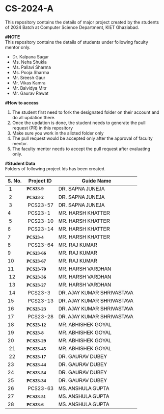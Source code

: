 # CS-2024-A
This repository contains the details of major project created by the students of 2024 Batch at Computer Science Department, KIET Ghaziabad.<br>

<b>#NOTE</b><br>
This repository contains the details of students under following faculty mentor only.<br>
<ul>
  <li>Dr. Kalpana Sagar</li>
  <li>Ms. Neha Shukla</li>
  <li>Ms. Pallavi Sharma</li>
  <li>Ms. Pooja Sharma</li>
  <li>Mr. Sreesh Gaur</li>
  <li>Mr. Vikas Kamra</li>
  <li>Mr. Balvidya Mitr</li>
  <li>Mr. Gaurav Rawat</li>
</ul>
  
<b>#How to access</b><br>
<ol>
  <li>The student first need to fork the designated folder on their account and do all updation there.</li>
  <li>Once the updation is done, the student needs to generate the pull request (PR) in this repository</li>
  <li>Make sure you work in the alloted folder only</li>
  <li>The pull request would be accepted only after the approval of faculty mentor.</li>
  <li>The faculty mentor needs to accept the pull request after evaluating only.</li>
 </ol>

<b>#Student Data</b><br>
Folders of following project Ids has been created.<br>
	<table>
		<thead>
			<tr>
				<th>S. No.</th>
				<th>Project ID</th>
				<th>Guide Name</th>
			</tr>
		</thead>
		<tbody>
			<tr>
				<td>&nbsp;1</td>
				<td><span style="color: rgb(0, 0, 0); font-family: docs-Calibri; font-size: 15px; font-style: normal; font-weight: 700; white-space: pre-wrap;">PCS23-9</span></td>
				<td><span data-sheets-value="{&quot;1&quot;:2,&quot;2&quot;:&quot;MR. HARSH KHATTER&quot;}" data-sheets-userformat="{&quot;2&quot;:12782,&quot;4&quot;:{&quot;1&quot;:2,&quot;2&quot;:16777215},&quot;5&quot;:{&quot;1&quot;:[{&quot;1&quot;:2,&quot;2&quot;:0,&quot;5&quot;:{&quot;1&quot;:2,&quot;2&quot;:0}},{&quot;1&quot;:0,&quot;2&quot;:0,&quot;3&quot;:3},{&quot;1&quot;:1,&quot;2&quot;:0,&quot;4&quot;:2}]},&quot;6&quot;:{&quot;1&quot;:[{&quot;1&quot;:2,&quot;2&quot;:0,&quot;5&quot;:{&quot;1&quot;:2,&quot;2&quot;:0}},{&quot;1&quot;:0,&quot;2&quot;:0,&quot;3&quot;:3},{&quot;1&quot;:1,&quot;2&quot;:0,&quot;4&quot;:2}]},&quot;8&quot;:{&quot;1&quot;:[{&quot;1&quot;:2,&quot;2&quot;:0,&quot;5&quot;:{&quot;1&quot;:2,&quot;2&quot;:0}},{&quot;1&quot;:0,&quot;2&quot;:0,&quot;3&quot;:3},{&quot;1&quot;:1,&quot;2&quot;:0,&quot;4&quot;:1}]},&quot;9&quot;:1,&quot;10&quot;:2,&quot;11&quot;:4,&quot;15&quot;:&quot;Calibri&quot;,&quot;16&quot;:12}" style="color: rgb(0, 0, 0); font-style: normal; font-weight: normal; font-size: 12pt; font-family: Calibri, Arial;">DR. SAPNA JUNEJA</span></td>
			</tr>
			<tr>
				<td>&nbsp;2</td>
				<td><span style="color: rgb(0, 0, 0); font-family: docs-Calibri; font-size: 15px; font-style: normal; font-weight: 700; white-space: pre-wrap;">PCS23-2</span>&nbsp;</td>
				<td><span data-sheets-value="{&quot;1&quot;:2,&quot;2&quot;:&quot;DR. SAPNA JUNEJA&quot;}" data-sheets-userformat="{&quot;2&quot;:12782,&quot;4&quot;:{&quot;1&quot;:2,&quot;2&quot;:16777215},&quot;5&quot;:{&quot;1&quot;:[{&quot;1&quot;:2,&quot;2&quot;:0,&quot;5&quot;:{&quot;1&quot;:2,&quot;2&quot;:0}},{&quot;1&quot;:0,&quot;2&quot;:0,&quot;3&quot;:3},{&quot;1&quot;:1,&quot;2&quot;:0,&quot;4&quot;:2}]},&quot;6&quot;:{&quot;1&quot;:[{&quot;1&quot;:2,&quot;2&quot;:0,&quot;5&quot;:{&quot;1&quot;:2,&quot;2&quot;:0}},{&quot;1&quot;:0,&quot;2&quot;:0,&quot;3&quot;:3},{&quot;1&quot;:1,&quot;2&quot;:0,&quot;4&quot;:2}]},&quot;8&quot;:{&quot;1&quot;:[{&quot;1&quot;:2,&quot;2&quot;:0,&quot;5&quot;:{&quot;1&quot;:2,&quot;2&quot;:0}},{&quot;1&quot;:0,&quot;2&quot;:0,&quot;3&quot;:3},{&quot;1&quot;:1,&quot;2&quot;:0,&quot;4&quot;:1}]},&quot;9&quot;:1,&quot;10&quot;:2,&quot;11&quot;:4,&quot;15&quot;:&quot;Calibri&quot;,&quot;16&quot;:12}" style="color: rgb(0, 0, 0); font-style: normal; font-weight: normal; font-size: 12pt; font-family: Calibri, Arial;">DR. SAPNA JUNEJA</span>&nbsp;</td>
			</tr>
			<tr>
				<td>&nbsp;3</td>
				<td>&nbsp;PCS23-57</td>
				<td><span data-sheets-value="{&quot;1&quot;:2,&quot;2&quot;:&quot;MR. HARSH KHATTER&quot;}" data-sheets-userformat="{&quot;2&quot;:12782,&quot;4&quot;:{&quot;1&quot;:2,&quot;2&quot;:16777215},&quot;5&quot;:{&quot;1&quot;:[{&quot;1&quot;:2,&quot;2&quot;:0,&quot;5&quot;:{&quot;1&quot;:2,&quot;2&quot;:0}},{&quot;1&quot;:0,&quot;2&quot;:0,&quot;3&quot;:3},{&quot;1&quot;:1,&quot;2&quot;:0,&quot;4&quot;:2}]},&quot;6&quot;:{&quot;1&quot;:[{&quot;1&quot;:2,&quot;2&quot;:0,&quot;5&quot;:{&quot;1&quot;:2,&quot;2&quot;:0}},{&quot;1&quot;:0,&quot;2&quot;:0,&quot;3&quot;:3},{&quot;1&quot;:1,&quot;2&quot;:0,&quot;4&quot;:2}]},&quot;8&quot;:{&quot;1&quot;:[{&quot;1&quot;:2,&quot;2&quot;:0,&quot;5&quot;:{&quot;1&quot;:2,&quot;2&quot;:0}},{&quot;1&quot;:0,&quot;2&quot;:0,&quot;3&quot;:3},{&quot;1&quot;:1,&quot;2&quot;:0,&quot;4&quot;:1}]},&quot;9&quot;:1,&quot;10&quot;:2,&quot;11&quot;:4,&quot;15&quot;:&quot;Calibri&quot;,&quot;16&quot;:12}" style="color: rgb(0, 0, 0); font-style: normal; font-weight: normal; font-size: 12pt; font-family: Calibri, Arial;">DR. SAPNA JUNEJA<span style="color: rgb(49, 48, 48); font-family: BlinkMacSystemFont, -apple-system, &quot;Segoe UI&quot;, Roboto, Oxygen, Ubuntu, Cantarell, &quot;Fira Sans&quot;, &quot;Droid Sans&quot;, &quot;Helvetica Neue&quot;, Helvetica, Arial, sans-serif; font-style: normal; font-weight: 400;">&nbsp;</span></span>&nbsp;</td>
			</tr>
			<tr>
				<td>4&nbsp;</td>
				<td>&nbsp;PCS23-1</td>
				<td><span data-sheets-value="{&quot;1&quot;:2,&quot;2&quot;:&quot;MR. HARSH KHATTER&quot;}" data-sheets-userformat="{&quot;2&quot;:12782,&quot;4&quot;:{&quot;1&quot;:2,&quot;2&quot;:16777215},&quot;5&quot;:{&quot;1&quot;:[{&quot;1&quot;:2,&quot;2&quot;:0,&quot;5&quot;:{&quot;1&quot;:2,&quot;2&quot;:0}},{&quot;1&quot;:0,&quot;2&quot;:0,&quot;3&quot;:3},{&quot;1&quot;:1,&quot;2&quot;:0,&quot;4&quot;:2}]},&quot;6&quot;:{&quot;1&quot;:[{&quot;1&quot;:2,&quot;2&quot;:0,&quot;5&quot;:{&quot;1&quot;:2,&quot;2&quot;:0}},{&quot;1&quot;:0,&quot;2&quot;:0,&quot;3&quot;:3},{&quot;1&quot;:1,&quot;2&quot;:0,&quot;4&quot;:2}]},&quot;8&quot;:{&quot;1&quot;:[{&quot;1&quot;:2,&quot;2&quot;:0,&quot;5&quot;:{&quot;1&quot;:2,&quot;2&quot;:0}},{&quot;1&quot;:0,&quot;2&quot;:0,&quot;3&quot;:3},{&quot;1&quot;:1,&quot;2&quot;:0,&quot;4&quot;:1}]},&quot;9&quot;:1,&quot;10&quot;:2,&quot;11&quot;:4,&quot;15&quot;:&quot;Calibri&quot;,&quot;16&quot;:12}" style="font-style: normal; font-weight: normal; font-size: 12pt; color: rgb(0, 0, 0); font-family: Calibri, Arial;">MR. HARSH KHATTER</span><span style="font-style: normal; font-weight: 400;">&nbsp;</span>&nbsp;</td>
			</tr>
			<tr>
				<td>&nbsp;5</td>
				<td>&nbsp;PCS23-10</td>
				<td><span data-sheets-value="{&quot;1&quot;:2,&quot;2&quot;:&quot;MR. HARSH KHATTER&quot;}" data-sheets-userformat="{&quot;2&quot;:12782,&quot;4&quot;:{&quot;1&quot;:2,&quot;2&quot;:16777215},&quot;5&quot;:{&quot;1&quot;:[{&quot;1&quot;:2,&quot;2&quot;:0,&quot;5&quot;:{&quot;1&quot;:2,&quot;2&quot;:0}},{&quot;1&quot;:0,&quot;2&quot;:0,&quot;3&quot;:3},{&quot;1&quot;:1,&quot;2&quot;:0,&quot;4&quot;:2}]},&quot;6&quot;:{&quot;1&quot;:[{&quot;1&quot;:2,&quot;2&quot;:0,&quot;5&quot;:{&quot;1&quot;:2,&quot;2&quot;:0}},{&quot;1&quot;:0,&quot;2&quot;:0,&quot;3&quot;:3},{&quot;1&quot;:1,&quot;2&quot;:0,&quot;4&quot;:2}]},&quot;8&quot;:{&quot;1&quot;:[{&quot;1&quot;:2,&quot;2&quot;:0,&quot;5&quot;:{&quot;1&quot;:2,&quot;2&quot;:0}},{&quot;1&quot;:0,&quot;2&quot;:0,&quot;3&quot;:3},{&quot;1&quot;:1,&quot;2&quot;:0,&quot;4&quot;:1}]},&quot;9&quot;:1,&quot;10&quot;:2,&quot;11&quot;:4,&quot;15&quot;:&quot;Calibri&quot;,&quot;16&quot;:12}" style="color: rgb(0, 0, 0); font-style: normal; font-weight: normal; font-size: 12pt; font-family: Calibri, Arial;">MR. HARSH KHATTER</span>&nbsp;</td>
			</tr>
			<tr>
				<td>6&nbsp;</td>
				<td>&nbsp;PCS23-14</td>
				<td><span data-sheets-value="{&quot;1&quot;:2,&quot;2&quot;:&quot;MR. HARSH KHATTER&quot;}" data-sheets-userformat="{&quot;2&quot;:12782,&quot;4&quot;:{&quot;1&quot;:2,&quot;2&quot;:16777215},&quot;5&quot;:{&quot;1&quot;:[{&quot;1&quot;:2,&quot;2&quot;:0,&quot;5&quot;:{&quot;1&quot;:2,&quot;2&quot;:0}},{&quot;1&quot;:0,&quot;2&quot;:0,&quot;3&quot;:3},{&quot;1&quot;:1,&quot;2&quot;:0,&quot;4&quot;:2}]},&quot;6&quot;:{&quot;1&quot;:[{&quot;1&quot;:2,&quot;2&quot;:0,&quot;5&quot;:{&quot;1&quot;:2,&quot;2&quot;:0}},{&quot;1&quot;:0,&quot;2&quot;:0,&quot;3&quot;:3},{&quot;1&quot;:1,&quot;2&quot;:0,&quot;4&quot;:2}]},&quot;8&quot;:{&quot;1&quot;:[{&quot;1&quot;:2,&quot;2&quot;:0,&quot;5&quot;:{&quot;1&quot;:2,&quot;2&quot;:0}},{&quot;1&quot;:0,&quot;2&quot;:0,&quot;3&quot;:3},{&quot;1&quot;:1,&quot;2&quot;:0,&quot;4&quot;:1}]},&quot;9&quot;:1,&quot;10&quot;:2,&quot;11&quot;:4,&quot;15&quot;:&quot;Calibri&quot;,&quot;16&quot;:12}" style="color: rgb(0, 0, 0); font-style: normal; font-weight: normal; font-size: 12pt; font-family: Calibri, Arial;">MR. HARSH KHATTER</span>&nbsp;</td>
			</tr>
			<tr>
				<td>7&nbsp;</td>
				<td><span style="color: rgb(0, 0, 0); font-family: docs-Calibri; font-size: 15px; font-style: normal; font-weight: 700; white-space: pre-wrap;">PCS23-4</span>&nbsp;</td>
				<td><span style="color: rgb(0, 0, 0); font-family: Calibri, Arial; font-style: normal; font-weight: 400;">MR. HARSH KHATTER</span>&nbsp;</td>
			</tr>
			<tr>
				<td>8&nbsp;</td>
				<td>&nbsp;PCS23-64</td>
				<td><span data-sheets-value="{&quot;1&quot;:2,&quot;2&quot;:&quot;MR. RAJ KUMAR&quot;}" data-sheets-userformat="{&quot;2&quot;:12776,&quot;6&quot;:{&quot;1&quot;:[{&quot;1&quot;:2,&quot;2&quot;:0,&quot;5&quot;:{&quot;1&quot;:2,&quot;2&quot;:0}},{&quot;1&quot;:0,&quot;2&quot;:0,&quot;3&quot;:3},{&quot;1&quot;:1,&quot;2&quot;:0,&quot;4&quot;:2}]},&quot;8&quot;:{&quot;1&quot;:[{&quot;1&quot;:2,&quot;2&quot;:0,&quot;5&quot;:{&quot;1&quot;:2,&quot;2&quot;:0}},{&quot;1&quot;:0,&quot;2&quot;:0,&quot;3&quot;:3},{&quot;1&quot;:1,&quot;2&quot;:0,&quot;4&quot;:1}]},&quot;9&quot;:1,&quot;10&quot;:2,&quot;11&quot;:4,&quot;15&quot;:&quot;Calibri&quot;,&quot;16&quot;:12}" style="color: rgb(0, 0, 0); font-style: normal; font-weight: normal; font-size: 12pt; font-family: Calibri, Arial;">MR. RAJ KUMAR</span>&nbsp;</td>
			</tr>
			<tr>
				<td>9&nbsp;</td>
				<td><span style="color: rgb(0, 0, 0); font-family: docs-Calibri; font-size: 15px; font-style: normal; font-weight: 700; white-space: pre-wrap;">PCS23-66</span>&nbsp;</td>
				<td><span data-sheets-value="{&quot;1&quot;:2,&quot;2&quot;:&quot;MR. RAJ KUMAR&quot;}" data-sheets-userformat="{&quot;2&quot;:12776,&quot;6&quot;:{&quot;1&quot;:[{&quot;1&quot;:2,&quot;2&quot;:0,&quot;5&quot;:{&quot;1&quot;:2,&quot;2&quot;:0}},{&quot;1&quot;:0,&quot;2&quot;:0,&quot;3&quot;:3},{&quot;1&quot;:1,&quot;2&quot;:0,&quot;4&quot;:2}]},&quot;8&quot;:{&quot;1&quot;:[{&quot;1&quot;:2,&quot;2&quot;:0,&quot;5&quot;:{&quot;1&quot;:2,&quot;2&quot;:0}},{&quot;1&quot;:0,&quot;2&quot;:0,&quot;3&quot;:3},{&quot;1&quot;:1,&quot;2&quot;:0,&quot;4&quot;:1}]},&quot;9&quot;:1,&quot;10&quot;:2,&quot;11&quot;:4,&quot;15&quot;:&quot;Calibri&quot;,&quot;16&quot;:12}" style="color: rgb(0, 0, 0); font-style: normal; font-weight: normal; font-size: 12pt; font-family: Calibri, Arial;">MR. RAJ KUMAR</span>&nbsp;</td>
			</tr>
			<tr>
				<td>10&nbsp;</td>
				<td><span style="color: rgb(0, 0, 0); font-family: docs-Calibri; font-size: 15px; font-style: normal; font-weight: 700; white-space: pre-wrap;">PCS23-67</span>&nbsp;</td>
				<td><span data-sheets-value="{&quot;1&quot;:2,&quot;2&quot;:&quot;MR. RAJ KUMAR&quot;}" data-sheets-userformat="{&quot;2&quot;:12776,&quot;6&quot;:{&quot;1&quot;:[{&quot;1&quot;:2,&quot;2&quot;:0,&quot;5&quot;:{&quot;1&quot;:2,&quot;2&quot;:0}},{&quot;1&quot;:0,&quot;2&quot;:0,&quot;3&quot;:3},{&quot;1&quot;:1,&quot;2&quot;:0,&quot;4&quot;:2}]},&quot;8&quot;:{&quot;1&quot;:[{&quot;1&quot;:2,&quot;2&quot;:0,&quot;5&quot;:{&quot;1&quot;:2,&quot;2&quot;:0}},{&quot;1&quot;:0,&quot;2&quot;:0,&quot;3&quot;:3},{&quot;1&quot;:1,&quot;2&quot;:0,&quot;4&quot;:1}]},&quot;9&quot;:1,&quot;10&quot;:2,&quot;11&quot;:4,&quot;15&quot;:&quot;Calibri&quot;,&quot;16&quot;:12}" style="color: rgb(0, 0, 0); font-style: normal; font-weight: normal; font-size: 12pt; font-family: Calibri, Arial;">MR. RAJ KUMAR</span>&nbsp;</td>
			</tr>
			<tr>
				<td>11&nbsp;</td>
				<td><span style="color: rgb(0, 0, 0); font-family: docs-Calibri; font-size: 15px; font-style: normal; font-weight: 700; white-space: pre-wrap;">PCS23-70</span>&nbsp;</td>
				<td><span data-sheets-value="{&quot;1&quot;:2,&quot;2&quot;:&quot;MR. HARSH VARDHAN&quot;}" data-sheets-userformat="{&quot;2&quot;:12782,&quot;4&quot;:{&quot;1&quot;:2,&quot;2&quot;:16777215},&quot;5&quot;:{&quot;1&quot;:[{&quot;1&quot;:2,&quot;2&quot;:0,&quot;5&quot;:{&quot;1&quot;:2,&quot;2&quot;:0}},{&quot;1&quot;:0,&quot;2&quot;:0,&quot;3&quot;:3},{&quot;1&quot;:1,&quot;2&quot;:0,&quot;4&quot;:2}]},&quot;6&quot;:{&quot;1&quot;:[{&quot;1&quot;:2,&quot;2&quot;:0,&quot;5&quot;:{&quot;1&quot;:2,&quot;2&quot;:0}},{&quot;1&quot;:0,&quot;2&quot;:0,&quot;3&quot;:3},{&quot;1&quot;:1,&quot;2&quot;:0,&quot;4&quot;:2}]},&quot;8&quot;:{&quot;1&quot;:[{&quot;1&quot;:2,&quot;2&quot;:0,&quot;5&quot;:{&quot;1&quot;:2,&quot;2&quot;:0}},{&quot;1&quot;:0,&quot;2&quot;:0,&quot;3&quot;:3},{&quot;1&quot;:1,&quot;2&quot;:0,&quot;4&quot;:1}]},&quot;9&quot;:1,&quot;10&quot;:2,&quot;11&quot;:4,&quot;15&quot;:&quot;Calibri&quot;,&quot;16&quot;:12}" style="color: rgb(0, 0, 0); font-style: normal; font-weight: normal; font-size: 12pt; font-family: Calibri, Arial;">MR. HARSH VARDHAN</span>&nbsp;</td>
			</tr>
			<tr>
				<td>&nbsp;12</td>
				<td><span style="color: rgb(0, 0, 0); font-family: docs-Calibri; font-size: 15px; font-style: normal; font-weight: 700; white-space: pre-wrap;">PCS23-36</span>&nbsp;</td>
				<td><span data-sheets-value="{&quot;1&quot;:2,&quot;2&quot;:&quot;MR. HARSH VARDHAN&quot;}" data-sheets-userformat="{&quot;2&quot;:12782,&quot;4&quot;:{&quot;1&quot;:2,&quot;2&quot;:16777215},&quot;5&quot;:{&quot;1&quot;:[{&quot;1&quot;:2,&quot;2&quot;:0,&quot;5&quot;:{&quot;1&quot;:2,&quot;2&quot;:0}},{&quot;1&quot;:0,&quot;2&quot;:0,&quot;3&quot;:3},{&quot;1&quot;:1,&quot;2&quot;:0,&quot;4&quot;:2}]},&quot;6&quot;:{&quot;1&quot;:[{&quot;1&quot;:2,&quot;2&quot;:0,&quot;5&quot;:{&quot;1&quot;:2,&quot;2&quot;:0}},{&quot;1&quot;:0,&quot;2&quot;:0,&quot;3&quot;:3},{&quot;1&quot;:1,&quot;2&quot;:0,&quot;4&quot;:2}]},&quot;8&quot;:{&quot;1&quot;:[{&quot;1&quot;:2,&quot;2&quot;:0,&quot;5&quot;:{&quot;1&quot;:2,&quot;2&quot;:0}},{&quot;1&quot;:0,&quot;2&quot;:0,&quot;3&quot;:3},{&quot;1&quot;:1,&quot;2&quot;:0,&quot;4&quot;:1}]},&quot;9&quot;:1,&quot;10&quot;:2,&quot;11&quot;:4,&quot;15&quot;:&quot;Calibri&quot;,&quot;16&quot;:12}" style="color: rgb(0, 0, 0); font-style: normal; font-weight: normal; font-size: 12pt; font-family: Calibri, Arial;">MR. HARSH VARDHAN</span>&nbsp;</td>
			</tr>
			<tr>
				<td>&nbsp;13</td>
				<td><span style="color: rgb(0, 0, 0); font-family: docs-Calibri; font-size: 15px; font-style: normal; font-weight: 700; white-space: pre-wrap;">PCS23-27</span>&nbsp;</td>
				<td><span data-sheets-value="{&quot;1&quot;:2,&quot;2&quot;:&quot;MR. HARSH VARDHAN&quot;}" data-sheets-userformat="{&quot;2&quot;:12782,&quot;4&quot;:{&quot;1&quot;:2,&quot;2&quot;:16777215},&quot;5&quot;:{&quot;1&quot;:[{&quot;1&quot;:2,&quot;2&quot;:0,&quot;5&quot;:{&quot;1&quot;:2,&quot;2&quot;:0}},{&quot;1&quot;:0,&quot;2&quot;:0,&quot;3&quot;:3},{&quot;1&quot;:1,&quot;2&quot;:0,&quot;4&quot;:2}]},&quot;6&quot;:{&quot;1&quot;:[{&quot;1&quot;:2,&quot;2&quot;:0,&quot;5&quot;:{&quot;1&quot;:2,&quot;2&quot;:0}},{&quot;1&quot;:0,&quot;2&quot;:0,&quot;3&quot;:3},{&quot;1&quot;:1,&quot;2&quot;:0,&quot;4&quot;:2}]},&quot;8&quot;:{&quot;1&quot;:[{&quot;1&quot;:2,&quot;2&quot;:0,&quot;5&quot;:{&quot;1&quot;:2,&quot;2&quot;:0}},{&quot;1&quot;:0,&quot;2&quot;:0,&quot;3&quot;:3},{&quot;1&quot;:1,&quot;2&quot;:0,&quot;4&quot;:1}]},&quot;9&quot;:1,&quot;10&quot;:2,&quot;11&quot;:4,&quot;15&quot;:&quot;Calibri&quot;,&quot;16&quot;:12}" style="color: rgb(0, 0, 0); font-style: normal; font-weight: normal; font-size: 12pt; font-family: Calibri, Arial;">MR. HARSH VARDHAN</span>&nbsp;</td>
			</tr>
			<tr>
				<td>&nbsp;14</td>
				<td>&nbsp;PCS23-3</td>
				<td><span data-sheets-value="{&quot;1&quot;:2,&quot;2&quot;:&quot;DR. AJAY KUMAR SHRIVASTAVA&quot;}" data-sheets-userformat="{&quot;2&quot;:12782,&quot;4&quot;:{&quot;1&quot;:2,&quot;2&quot;:16777215},&quot;5&quot;:{&quot;1&quot;:[{&quot;1&quot;:2,&quot;2&quot;:0,&quot;5&quot;:{&quot;1&quot;:2,&quot;2&quot;:0}},{&quot;1&quot;:0,&quot;2&quot;:0,&quot;3&quot;:3},{&quot;1&quot;:1,&quot;2&quot;:0,&quot;4&quot;:2}]},&quot;6&quot;:{&quot;1&quot;:[{&quot;1&quot;:2,&quot;2&quot;:0,&quot;5&quot;:{&quot;1&quot;:2,&quot;2&quot;:0}},{&quot;1&quot;:0,&quot;2&quot;:0,&quot;3&quot;:3},{&quot;1&quot;:1,&quot;2&quot;:0,&quot;4&quot;:2}]},&quot;8&quot;:{&quot;1&quot;:[{&quot;1&quot;:2,&quot;2&quot;:0,&quot;5&quot;:{&quot;1&quot;:2,&quot;2&quot;:0}},{&quot;1&quot;:0,&quot;2&quot;:0,&quot;3&quot;:3},{&quot;1&quot;:1,&quot;2&quot;:0,&quot;4&quot;:1}]},&quot;9&quot;:1,&quot;10&quot;:2,&quot;11&quot;:4,&quot;15&quot;:&quot;Calibri&quot;,&quot;16&quot;:12}" style="color: rgb(0, 0, 0); font-style: normal; font-weight: normal; font-size: 12pt; font-family: Calibri, Arial;">DR. AJAY KUMAR SHRIVASTAVA</span>&nbsp;</td>
			</tr>
			<tr>
				<td>15&nbsp;</td>
				<td>&nbsp;PCS23-13</td>
				<td><span data-sheets-value="{&quot;1&quot;:2,&quot;2&quot;:&quot;DR. AJAY KUMAR SHRIVASTAVA&quot;}" data-sheets-userformat="{&quot;2&quot;:12782,&quot;4&quot;:{&quot;1&quot;:2,&quot;2&quot;:16777215},&quot;5&quot;:{&quot;1&quot;:[{&quot;1&quot;:2,&quot;2&quot;:0,&quot;5&quot;:{&quot;1&quot;:2,&quot;2&quot;:0}},{&quot;1&quot;:0,&quot;2&quot;:0,&quot;3&quot;:3},{&quot;1&quot;:1,&quot;2&quot;:0,&quot;4&quot;:2}]},&quot;6&quot;:{&quot;1&quot;:[{&quot;1&quot;:2,&quot;2&quot;:0,&quot;5&quot;:{&quot;1&quot;:2,&quot;2&quot;:0}},{&quot;1&quot;:0,&quot;2&quot;:0,&quot;3&quot;:3},{&quot;1&quot;:1,&quot;2&quot;:0,&quot;4&quot;:2}]},&quot;8&quot;:{&quot;1&quot;:[{&quot;1&quot;:2,&quot;2&quot;:0,&quot;5&quot;:{&quot;1&quot;:2,&quot;2&quot;:0}},{&quot;1&quot;:0,&quot;2&quot;:0,&quot;3&quot;:3},{&quot;1&quot;:1,&quot;2&quot;:0,&quot;4&quot;:1}]},&quot;9&quot;:1,&quot;10&quot;:2,&quot;11&quot;:4,&quot;15&quot;:&quot;Calibri&quot;,&quot;16&quot;:12}" style="color: rgb(0, 0, 0); font-style: normal; font-weight: normal; font-size: 12pt; font-family: Calibri, Arial;">DR. AJAY KUMAR SHRIVASTAVA</span>&nbsp;</td>
			</tr>
			<tr>
				<td>16&nbsp;</td>
				<td><span style="color: rgb(0, 0, 0); font-family: docs-Calibri; font-size: 15px; font-style: normal; font-weight: 700; white-space: pre-wrap;">PCS23-23</span>&nbsp;</td>
				<td><span data-sheets-value="{&quot;1&quot;:2,&quot;2&quot;:&quot;DR. AJAY KUMAR SHRIVASTAVA&quot;}" data-sheets-userformat="{&quot;2&quot;:12782,&quot;4&quot;:{&quot;1&quot;:2,&quot;2&quot;:16777215},&quot;5&quot;:{&quot;1&quot;:[{&quot;1&quot;:2,&quot;2&quot;:0,&quot;5&quot;:{&quot;1&quot;:2,&quot;2&quot;:0}},{&quot;1&quot;:0,&quot;2&quot;:0,&quot;3&quot;:3},{&quot;1&quot;:1,&quot;2&quot;:0,&quot;4&quot;:2}]},&quot;6&quot;:{&quot;1&quot;:[{&quot;1&quot;:2,&quot;2&quot;:0,&quot;5&quot;:{&quot;1&quot;:2,&quot;2&quot;:0}},{&quot;1&quot;:0,&quot;2&quot;:0,&quot;3&quot;:3},{&quot;1&quot;:1,&quot;2&quot;:0,&quot;4&quot;:2}]},&quot;8&quot;:{&quot;1&quot;:[{&quot;1&quot;:2,&quot;2&quot;:0,&quot;5&quot;:{&quot;1&quot;:2,&quot;2&quot;:0}},{&quot;1&quot;:0,&quot;2&quot;:0,&quot;3&quot;:3},{&quot;1&quot;:1,&quot;2&quot;:0,&quot;4&quot;:1}]},&quot;9&quot;:1,&quot;10&quot;:2,&quot;11&quot;:4,&quot;15&quot;:&quot;Calibri&quot;,&quot;16&quot;:12}" style="color: rgb(0, 0, 0); font-style: normal; font-weight: normal; font-size: 12pt; font-family: Calibri, Arial;">DR. AJAY KUMAR SHRIVASTAVA</span>&nbsp;</td>
			</tr>
			<tr>
				<td>17&nbsp;</td>
				<td>&nbsp;PCS23-28</td>
				<td><span data-sheets-value="{&quot;1&quot;:2,&quot;2&quot;:&quot;DR. AJAY KUMAR SHRIVASTAVA&quot;}" data-sheets-userformat="{&quot;2&quot;:12782,&quot;4&quot;:{&quot;1&quot;:2,&quot;2&quot;:16777215},&quot;5&quot;:{&quot;1&quot;:[{&quot;1&quot;:2,&quot;2&quot;:0,&quot;5&quot;:{&quot;1&quot;:2,&quot;2&quot;:0}},{&quot;1&quot;:0,&quot;2&quot;:0,&quot;3&quot;:3},{&quot;1&quot;:1,&quot;2&quot;:0,&quot;4&quot;:2}]},&quot;6&quot;:{&quot;1&quot;:[{&quot;1&quot;:2,&quot;2&quot;:0,&quot;5&quot;:{&quot;1&quot;:2,&quot;2&quot;:0}},{&quot;1&quot;:0,&quot;2&quot;:0,&quot;3&quot;:3},{&quot;1&quot;:1,&quot;2&quot;:0,&quot;4&quot;:2}]},&quot;8&quot;:{&quot;1&quot;:[{&quot;1&quot;:2,&quot;2&quot;:0,&quot;5&quot;:{&quot;1&quot;:2,&quot;2&quot;:0}},{&quot;1&quot;:0,&quot;2&quot;:0,&quot;3&quot;:3},{&quot;1&quot;:1,&quot;2&quot;:0,&quot;4&quot;:1}]},&quot;9&quot;:1,&quot;10&quot;:2,&quot;11&quot;:4,&quot;15&quot;:&quot;Calibri&quot;,&quot;16&quot;:12}" style="color: rgb(0, 0, 0); font-style: normal; font-weight: normal; font-size: 12pt; font-family: Calibri, Arial;">DR. AJAY KUMAR SHRIVASTAVA</span>&nbsp;</td>
			</tr>
			<tr>
				<td>18&nbsp;</td>
				<td><span style="color: rgb(0, 0, 0); font-family: docs-Calibri; font-size: 15px; font-style: normal; font-weight: 700; white-space: pre-wrap;">PCS23-12</span>&nbsp;</td>
				<td><span data-sheets-value="{&quot;1&quot;:2,&quot;2&quot;:&quot;MR. ABHISHEK GOYAL&quot;}" data-sheets-userformat="{&quot;2&quot;:12776,&quot;6&quot;:{&quot;1&quot;:[{&quot;1&quot;:2,&quot;2&quot;:0,&quot;5&quot;:{&quot;1&quot;:2,&quot;2&quot;:0}},{&quot;1&quot;:0,&quot;2&quot;:0,&quot;3&quot;:3},{&quot;1&quot;:1,&quot;2&quot;:0,&quot;4&quot;:2}]},&quot;8&quot;:{&quot;1&quot;:[{&quot;1&quot;:2,&quot;2&quot;:0,&quot;5&quot;:{&quot;1&quot;:2,&quot;2&quot;:0}},{&quot;1&quot;:0,&quot;2&quot;:0,&quot;3&quot;:3},{&quot;1&quot;:1,&quot;2&quot;:0,&quot;4&quot;:1}]},&quot;9&quot;:1,&quot;10&quot;:2,&quot;11&quot;:4,&quot;15&quot;:&quot;Calibri&quot;,&quot;16&quot;:12}" style="color: rgb(0, 0, 0); font-style: normal; font-weight: normal; font-size: 12pt; font-family: Calibri, Arial;">MR. ABHISHEK GOYAL</span>&nbsp;</td>
			</tr>
			<tr>
				<td>19&nbsp;</td>
				<td><span style="color: rgb(0, 0, 0); font-family: docs-Calibri; font-size: 15px; font-style: normal; font-weight: 700; white-space: pre-wrap;">PCS23-8</span>&nbsp;</td>
				<td><span data-sheets-value="{&quot;1&quot;:2,&quot;2&quot;:&quot;MR. ABHISHEK GOYAL&quot;}" data-sheets-userformat="{&quot;2&quot;:12776,&quot;6&quot;:{&quot;1&quot;:[{&quot;1&quot;:2,&quot;2&quot;:0,&quot;5&quot;:{&quot;1&quot;:2,&quot;2&quot;:0}},{&quot;1&quot;:0,&quot;2&quot;:0,&quot;3&quot;:3},{&quot;1&quot;:1,&quot;2&quot;:0,&quot;4&quot;:2}]},&quot;8&quot;:{&quot;1&quot;:[{&quot;1&quot;:2,&quot;2&quot;:0,&quot;5&quot;:{&quot;1&quot;:2,&quot;2&quot;:0}},{&quot;1&quot;:0,&quot;2&quot;:0,&quot;3&quot;:3},{&quot;1&quot;:1,&quot;2&quot;:0,&quot;4&quot;:1}]},&quot;9&quot;:1,&quot;10&quot;:2,&quot;11&quot;:4,&quot;15&quot;:&quot;Calibri&quot;,&quot;16&quot;:12}" style="color: rgb(0, 0, 0); font-style: normal; font-weight: normal; font-size: 12pt; font-family: Calibri, Arial;">MR. ABHISHEK GOYAL</span>&nbsp;</td>
			</tr>
			<tr>
				<td>20&nbsp;</td>
				<td><span style="color: rgb(0, 0, 0); font-family: docs-Calibri; font-size: 15px; font-style: normal; font-weight: 700; white-space: pre-wrap;">PCS23-29</span>&nbsp;</td>
				<td><span data-sheets-value="{&quot;1&quot;:2,&quot;2&quot;:&quot;MR. ABHISHEK GOYAL&quot;}" data-sheets-userformat="{&quot;2&quot;:12776,&quot;6&quot;:{&quot;1&quot;:[{&quot;1&quot;:2,&quot;2&quot;:0,&quot;5&quot;:{&quot;1&quot;:2,&quot;2&quot;:0}},{&quot;1&quot;:0,&quot;2&quot;:0,&quot;3&quot;:3},{&quot;1&quot;:1,&quot;2&quot;:0,&quot;4&quot;:2}]},&quot;8&quot;:{&quot;1&quot;:[{&quot;1&quot;:2,&quot;2&quot;:0,&quot;5&quot;:{&quot;1&quot;:2,&quot;2&quot;:0}},{&quot;1&quot;:0,&quot;2&quot;:0,&quot;3&quot;:3},{&quot;1&quot;:1,&quot;2&quot;:0,&quot;4&quot;:1}]},&quot;9&quot;:1,&quot;10&quot;:2,&quot;11&quot;:4,&quot;15&quot;:&quot;Calibri&quot;,&quot;16&quot;:12}" style="color: rgb(0, 0, 0); font-style: normal; font-weight: normal; font-size: 12pt; font-family: Calibri, Arial;">MR. ABHISHEK GOYAL</span>&nbsp;</td>
			</tr>
			<tr>
				<td>&nbsp;21</td>
				<td><span style="color: rgb(0, 0, 0); font-family: docs-Calibri; font-size: 15px; font-style: normal; font-weight: 700; white-space: pre-wrap;">PCS23-45</span>&nbsp;</td>
				<td><span data-sheets-value="{&quot;1&quot;:2,&quot;2&quot;:&quot;MR. ABHISHEK GOYAL&quot;}" data-sheets-userformat="{&quot;2&quot;:12776,&quot;6&quot;:{&quot;1&quot;:[{&quot;1&quot;:2,&quot;2&quot;:0,&quot;5&quot;:{&quot;1&quot;:2,&quot;2&quot;:0}},{&quot;1&quot;:0,&quot;2&quot;:0,&quot;3&quot;:3},{&quot;1&quot;:1,&quot;2&quot;:0,&quot;4&quot;:2}]},&quot;8&quot;:{&quot;1&quot;:[{&quot;1&quot;:2,&quot;2&quot;:0,&quot;5&quot;:{&quot;1&quot;:2,&quot;2&quot;:0}},{&quot;1&quot;:0,&quot;2&quot;:0,&quot;3&quot;:3},{&quot;1&quot;:1,&quot;2&quot;:0,&quot;4&quot;:1}]},&quot;9&quot;:1,&quot;10&quot;:2,&quot;11&quot;:4,&quot;15&quot;:&quot;Calibri&quot;,&quot;16&quot;:12}" style="color: rgb(0, 0, 0); font-style: normal; font-weight: normal; font-size: 12pt; font-family: Calibri, Arial;">MR. ABHISHEK GOYAL</span>&nbsp;</td>
			</tr>
			<tr>
				<td>&nbsp;22</td>
				<td><span style="color: rgb(0, 0, 0); font-family: docs-Calibri; font-size: 15px; font-style: normal; font-weight: 700; white-space: pre-wrap;">PCS23-17</span>&nbsp;</td>
				<td><span data-sheets-value="{&quot;1&quot;:2,&quot;2&quot;:&quot;DR. GAURAV DUBEY&quot;}" data-sheets-userformat="{&quot;2&quot;:12778,&quot;4&quot;:{&quot;1&quot;:2,&quot;2&quot;:16777215},&quot;6&quot;:{&quot;1&quot;:[{&quot;1&quot;:2,&quot;2&quot;:0,&quot;5&quot;:{&quot;1&quot;:2,&quot;2&quot;:0}},{&quot;1&quot;:0,&quot;2&quot;:0,&quot;3&quot;:3},{&quot;1&quot;:1,&quot;2&quot;:0,&quot;4&quot;:2}]},&quot;8&quot;:{&quot;1&quot;:[{&quot;1&quot;:2,&quot;2&quot;:0,&quot;5&quot;:{&quot;1&quot;:2,&quot;2&quot;:0}},{&quot;1&quot;:0,&quot;2&quot;:0,&quot;3&quot;:3},{&quot;1&quot;:1,&quot;2&quot;:0,&quot;4&quot;:1}]},&quot;9&quot;:1,&quot;10&quot;:2,&quot;11&quot;:4,&quot;15&quot;:&quot;Calibri&quot;,&quot;16&quot;:12}" style="color: rgb(0, 0, 0); font-style: normal; font-weight: normal; font-size: 12pt; font-family: Calibri, Arial;">DR. GAURAV DUBEY</span>&nbsp;</td>
			</tr>
			<tr>
				<td>23&nbsp;</td>
				<td><span style="color: rgb(0, 0, 0); font-family: docs-Calibri; font-size: 15px; font-style: normal; font-weight: 700; white-space: pre-wrap;">PCS23-44</span>&nbsp;</td>
				<td><span data-sheets-value="{&quot;1&quot;:2,&quot;2&quot;:&quot;DR. GAURAV DUBEY&quot;}" data-sheets-userformat="{&quot;2&quot;:12778,&quot;4&quot;:{&quot;1&quot;:2,&quot;2&quot;:16777215},&quot;6&quot;:{&quot;1&quot;:[{&quot;1&quot;:2,&quot;2&quot;:0,&quot;5&quot;:{&quot;1&quot;:2,&quot;2&quot;:0}},{&quot;1&quot;:0,&quot;2&quot;:0,&quot;3&quot;:3},{&quot;1&quot;:1,&quot;2&quot;:0,&quot;4&quot;:2}]},&quot;8&quot;:{&quot;1&quot;:[{&quot;1&quot;:2,&quot;2&quot;:0,&quot;5&quot;:{&quot;1&quot;:2,&quot;2&quot;:0}},{&quot;1&quot;:0,&quot;2&quot;:0,&quot;3&quot;:3},{&quot;1&quot;:1,&quot;2&quot;:0,&quot;4&quot;:1}]},&quot;9&quot;:1,&quot;10&quot;:2,&quot;11&quot;:4,&quot;15&quot;:&quot;Calibri&quot;,&quot;16&quot;:12}" style="color: rgb(0, 0, 0); font-style: normal; font-weight: normal; font-size: 12pt; font-family: Calibri, Arial;">DR. GAURAV DUBEY</span>&nbsp;</td>
			</tr>
			<tr>
				<td>24&nbsp;</td>
				<td><span style="color: rgb(0, 0, 0); font-family: docs-Calibri; font-size: 15px; font-style: normal; font-weight: 700; white-space: pre-wrap;">PCS23-54</span>&nbsp;</td>
				<td><span data-sheets-value="{&quot;1&quot;:2,&quot;2&quot;:&quot;DR. GAURAV DUBEY&quot;}" data-sheets-userformat="{&quot;2&quot;:12778,&quot;4&quot;:{&quot;1&quot;:2,&quot;2&quot;:16777215},&quot;6&quot;:{&quot;1&quot;:[{&quot;1&quot;:2,&quot;2&quot;:0,&quot;5&quot;:{&quot;1&quot;:2,&quot;2&quot;:0}},{&quot;1&quot;:0,&quot;2&quot;:0,&quot;3&quot;:3},{&quot;1&quot;:1,&quot;2&quot;:0,&quot;4&quot;:2}]},&quot;8&quot;:{&quot;1&quot;:[{&quot;1&quot;:2,&quot;2&quot;:0,&quot;5&quot;:{&quot;1&quot;:2,&quot;2&quot;:0}},{&quot;1&quot;:0,&quot;2&quot;:0,&quot;3&quot;:3},{&quot;1&quot;:1,&quot;2&quot;:0,&quot;4&quot;:1}]},&quot;9&quot;:1,&quot;10&quot;:2,&quot;11&quot;:4,&quot;15&quot;:&quot;Calibri&quot;,&quot;16&quot;:12}" style="color: rgb(0, 0, 0); font-style: normal; font-weight: normal; font-size: 12pt; font-family: Calibri, Arial;">DR. GAURAV DUBEY</span>&nbsp;</td>
			</tr>
			<tr>
				<td>25&nbsp;</td>
				<td><span style="color: rgb(0, 0, 0); font-family: docs-Calibri; font-size: 15px; font-style: normal; font-weight: 700; white-space: pre-wrap;">PCS23-34</span>&nbsp;</td>
				<td><span data-sheets-value="{&quot;1&quot;:2,&quot;2&quot;:&quot;DR. GAURAV DUBEY&quot;}" data-sheets-userformat="{&quot;2&quot;:12778,&quot;4&quot;:{&quot;1&quot;:2,&quot;2&quot;:16777215},&quot;6&quot;:{&quot;1&quot;:[{&quot;1&quot;:2,&quot;2&quot;:0,&quot;5&quot;:{&quot;1&quot;:2,&quot;2&quot;:0}},{&quot;1&quot;:0,&quot;2&quot;:0,&quot;3&quot;:3},{&quot;1&quot;:1,&quot;2&quot;:0,&quot;4&quot;:2}]},&quot;8&quot;:{&quot;1&quot;:[{&quot;1&quot;:2,&quot;2&quot;:0,&quot;5&quot;:{&quot;1&quot;:2,&quot;2&quot;:0}},{&quot;1&quot;:0,&quot;2&quot;:0,&quot;3&quot;:3},{&quot;1&quot;:1,&quot;2&quot;:0,&quot;4&quot;:1}]},&quot;9&quot;:1,&quot;10&quot;:2,&quot;11&quot;:4,&quot;15&quot;:&quot;Calibri&quot;,&quot;16&quot;:12}" style="color: rgb(0, 0, 0); font-style: normal; font-weight: normal; font-size: 12pt; font-family: Calibri, Arial;">DR. GAURAV DUBEY</span>&nbsp;</td>
			</tr>
			<tr>
				<td>26&nbsp;</td>
				<td>&nbsp;PCS23-63</td>
				<td><span data-sheets-value="{&quot;1&quot;:2,&quot;2&quot;:&quot;MS. ANSHULA GUPTA&quot;}" data-sheets-userformat="{&quot;2&quot;:12650,&quot;4&quot;:{&quot;1&quot;:2,&quot;2&quot;:16777215},&quot;6&quot;:{&quot;1&quot;:[{&quot;1&quot;:2,&quot;2&quot;:0,&quot;5&quot;:{&quot;1&quot;:2,&quot;2&quot;:0}},{&quot;1&quot;:0,&quot;2&quot;:0,&quot;3&quot;:3},{&quot;1&quot;:1,&quot;2&quot;:0,&quot;4&quot;:2}]},&quot;8&quot;:{&quot;1&quot;:[{&quot;1&quot;:2,&quot;2&quot;:0,&quot;5&quot;:{&quot;1&quot;:2,&quot;2&quot;:0}},{&quot;1&quot;:0,&quot;2&quot;:0,&quot;3&quot;:3},{&quot;1&quot;:1,&quot;2&quot;:0,&quot;4&quot;:1}]},&quot;9&quot;:1,&quot;11&quot;:4,&quot;15&quot;:&quot;Calibri&quot;,&quot;16&quot;:12}" style="color: rgb(0, 0, 0); font-style: normal; font-weight: normal; font-size: 12pt; font-family: Calibri, Arial;">MS. ANSHULA GUPTA</span>&nbsp;</td>
			</tr>
			<tr>
				<td>27&nbsp;</td>
				<td><span style="color: rgb(0, 0, 0); font-family: docs-Calibri; font-size: 15px; font-style: normal; font-weight: 700; white-space: pre-wrap;">PCS23-51</span>&nbsp;</td>
				<td><span data-sheets-value="{&quot;1&quot;:2,&quot;2&quot;:&quot;MS. ANSHULA GUPTA&quot;}" data-sheets-userformat="{&quot;2&quot;:12650,&quot;4&quot;:{&quot;1&quot;:2,&quot;2&quot;:16777215},&quot;6&quot;:{&quot;1&quot;:[{&quot;1&quot;:2,&quot;2&quot;:0,&quot;5&quot;:{&quot;1&quot;:2,&quot;2&quot;:0}},{&quot;1&quot;:0,&quot;2&quot;:0,&quot;3&quot;:3},{&quot;1&quot;:1,&quot;2&quot;:0,&quot;4&quot;:2}]},&quot;8&quot;:{&quot;1&quot;:[{&quot;1&quot;:2,&quot;2&quot;:0,&quot;5&quot;:{&quot;1&quot;:2,&quot;2&quot;:0}},{&quot;1&quot;:0,&quot;2&quot;:0,&quot;3&quot;:3},{&quot;1&quot;:1,&quot;2&quot;:0,&quot;4&quot;:1}]},&quot;9&quot;:1,&quot;11&quot;:4,&quot;15&quot;:&quot;Calibri&quot;,&quot;16&quot;:12}" style="color: rgb(0, 0, 0); font-style: normal; font-weight: normal; font-size: 12pt; font-family: Calibri, Arial;">MS. ANSHULA GUPTA</span>&nbsp;</td>
			</tr>
			<tr>
				<td>28&nbsp;</td>
				<td><span style="color: rgb(0, 0, 0); font-family: docs-Calibri; font-size: 15px; font-style: normal; font-weight: 700; white-space: pre-wrap;">PCS23-6</span>&nbsp;</td>
				<td><span data-sheets-value="{&quot;1&quot;:2,&quot;2&quot;:&quot;MS. ANSHULA GUPTA&quot;}" data-sheets-userformat="{&quot;2&quot;:12650,&quot;4&quot;:{&quot;1&quot;:2,&quot;2&quot;:16777215},&quot;6&quot;:{&quot;1&quot;:[{&quot;1&quot;:2,&quot;2&quot;:0,&quot;5&quot;:{&quot;1&quot;:2,&quot;2&quot;:0}},{&quot;1&quot;:0,&quot;2&quot;:0,&quot;3&quot;:3},{&quot;1&quot;:1,&quot;2&quot;:0,&quot;4&quot;:2}]},&quot;8&quot;:{&quot;1&quot;:[{&quot;1&quot;:2,&quot;2&quot;:0,&quot;5&quot;:{&quot;1&quot;:2,&quot;2&quot;:0}},{&quot;1&quot;:0,&quot;2&quot;:0,&quot;3&quot;:3},{&quot;1&quot;:1,&quot;2&quot;:0,&quot;4&quot;:1}]},&quot;9&quot;:1,&quot;11&quot;:4,&quot;15&quot;:&quot;Calibri&quot;,&quot;16&quot;:12}" style="color: rgb(0, 0, 0); font-style: normal; font-weight: normal; font-size: 12pt; font-family: Calibri, Arial;">MS. ANSHULA GUPTA</span>&nbsp;</td>
			</tr>
		</tbody>
	</table>

